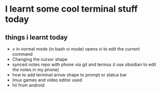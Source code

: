 # I learnt some cool terminal stuff today

## things i learnt today

- v in normal mode (in bash vi mode) opens vi to edit the current
command
- Changing the cursor shape
- synced notes repo with phone via git and termux (i use obsidian to
  edit the notes in my phone)
- how to add terminal arrow shape to prompt or status bar
- linux games and video editor used
- hii from android
